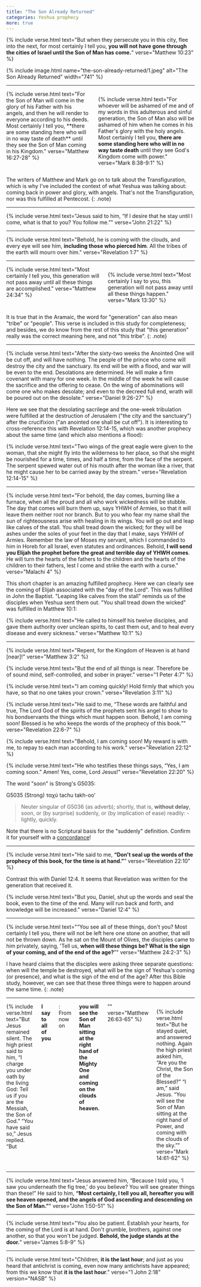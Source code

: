 ```yaml
---
title: "The Son Already Returned"
categories: Yeshua prophecy
more: true
---
```


{% include verse.html
text="But when they persecute you in this city, flee into the next, for most certainly I tell you, **you will not have gone through the cities of Israel until the Son of Man has come.**"
verse="Matthew 10:23"
%}

{% include image.html name="the-son-already-returned/1.jpeg" alt="The Son Already Returned" width="741" %}

---

<div class="columns">
{% include verse.html
text="For the Son of Man will come in the glory of his Father with his angels, and then he will render to everyone according to his deeds. Most certainly I tell you, **there are some standing here who will in no way taste of death** until they see the Son of Man coming in his Kingdom."
verse="Matthew 16:27-28"
%}

{% include verse.html
text="For whoever will be ashamed of me and of my words in this adulterous and sinful generation, the Son of Man also will be ashamed of him when he comes in his Father's glory with the holy angels. Most certainly I tell you, **there are some standing here who will in no way taste death** until they see God's Kingdom come with power."
verse="Mark 8:38-9:1"
%}
</div>

The writers of Matthew and Mark go on to talk about the Transfiguration, which is why I've included the context of what Yeshua was talking about: coming back in power and glory, with angels. That's not the Transfiguration, nor was this fulfilled at Pentecost.
{: .note}

---

{% include verse.html
text="Jesus said to him, “If I desire that he stay until I come, what is that to you? You follow me.”"
verse="John 21:22"
%}

---

{% include verse.html
text="Behold, he is coming with the clouds, and every eye will see him, **including those who pierced him**. All the tribes of the earth will mourn over him."
verse="Revelation 1:7"
%}

---

<div class="columns">
{% include verse.html
text="Most certainly I tell you, this generation will not pass away until all these things are accomplished."
verse="Matthew 24:34"
%}

{% include verse.html
text="Most certainly I say to you, this generation will not pass away until all these things happen."
verse="Mark 13:30"
%}
</div>

It is true that in the Aramaic, the word for "generation" can also mean "tribe" or "people". This verse is included in this study for completeness; and besides, we do know from the rest of this study that "this generation" really was the correct meaning here, and not "this tribe".
{: .note}

---

{% include verse.html
text="After the sixty-two weeks the Anointed One will be cut off, and will have nothing. The people of the prince who come will destroy the city and the sanctuary. Its end will be with a flood, and war will be even to the end. Desolations are determined. He will make a firm covenant with many for one week. In the middle of the week he will cause the sacrifice and the offering to cease. On the wing of abominations will come one who makes desolate; and even to the decreed full end, wrath will be poured out on the desolate."
verse="Daniel 9:26-27"
%}

Here we see that the desolating sacrilege and the one-week tribulation were fulfilled at the destruction of Jerusalem ("the city and the sanctuary") after the crucifixion ("an anointed one shall be cut off"). It is interesting to cross-reference this with Revelation 12:14-15, which was another prophecy about the same time (and which also mentions a flood):

{% include verse.html
text="Two wings of the great eagle were given to the woman, that she might fly into the wilderness to her place, so that she might be nourished for a time, times, and half a time, from the face of the serpent. The serpent spewed water out of his mouth after the woman like a river, that he might cause her to be carried away by the stream."
verse="Revelation 12:14-15"
%}

---

{% include verse.html
text="For behold, the day comes, burning like a furnace, when all the proud and all who work wickedness will be stubble. The day that comes will burn them up, says YHWH of Armies, so that it will leave them neither root nor branch. But to you who fear my name shall the sun of righteousness arise with healing in its wings. You will go out and leap like calves of the stall. You shall tread down the wicked; for they will be ashes under the soles of your feet in the day that I make, says YHWH of Armies. Remember the law of Moses my servant, which I commanded to him in Horeb for all Israel, even statutes and ordinances. Behold, **I will send you Elijah the prophet before the great and terrible day of YHWH comes**. He will turn the hearts of the fathers to the children and the hearts of the children to their fathers, lest I come and strike the earth with a curse."
verse="Malachi 4"
%}

This short chapter is an amazing fulfilled prophecy. Here we can clearly see the coming of Elijah associated with the "day of the Lord". This was fulfilled in John the Baptist. "Leaping like calves from the stall" reminds us of the disciples when Yeshua sent them out. "You shall tread down the wicked" was fulfilled in Matthew 10:1:

{% include verse.html
text="He called to himself his twelve disciples, and gave them authority over unclean spirits, to cast them out, and to heal every disease and every sickness."
verse="Matthew 10:1"
%}

---

{% include verse.html
text="Repent, for the Kingdom of Heaven is at hand [near]!"
verse="Matthew 3:2"
%}

{% include verse.html
text="But the end of all things is near. Therefore be of sound mind, self-controlled, and sober in prayer."
verse="1 Peter 4:7"
%}

{% include verse.html
text="I am coming quickly! Hold firmly that which you have, so that no one takes your crown."
verse="Revelation 3:11"
%}

{% include verse.html
text="He said to me, “These words are faithful and true, The Lord God of the spirits of the prophets sent his angel to show to his bondservants the things which must happen soon. Behold, I am coming soon! Blessed is he who keeps the words of the prophecy of this book.”"
verse="Revelation 22:6-7"
%}

{% include verse.html
text="Behold, I am coming soon! My reward is with me, to repay to each man according to his work."
verse="Revelation 22:12"
%}

{% include verse.html
text="He who testifies these things says, “Yes, I am coming soon.” Amen! Yes, come, Lord Jesus!"
verse="Revelation 22:20"
%}

The word "soon" is Strong's G5035:

G5035   (Strong)
ταχύ
tachu
takh-oo'

> Neuter singular of G5036 (as adverb); shortly, that is, **without delay**, soon, or (by surprise) suddenly, or (by implication of ease) readily: - lightly, quickly.

Note that there is no Scriptural basis for the "suddenly" definition. Confirm it for yourself with a [concordance](https://www.blueletterbible.org/lexicon/g5035/kjv/tr/0-1/)!

---

{% include verse.html
text="He said to me, **“Don't seal up the words of the prophecy of this book, for the time is at hand.”**"
verse="Revelation 22:10"
%}

Contrast this with Daniel 12:4. It seems that Revelation was written for the generation that received it.

{% include verse.html
text="But you, Daniel, shut up the words and seal the book, even to the time of the end. Many will run back and forth, and knowledge will be increased."
verse="Daniel 12:4"
%}

---

{% include verse.html
text="“You see all of these things, don't you? Most certainly I tell you, there will not be left here one stone on another, that will not be thrown down. As he sat on the Mount of Olives, the disciples came to him privately, saying, 'Tell us, **when will these things be? What is the sign of your coming, and of the end of the age?**”"
verse="Matthew 24:2-3"
%}

I have heard claims that the disciples were asking three separate questions: when will the temple be destroyed, what will be the sign of Yeshua's coming (or presence), and what is the sign of the end of the age? After this Bible study, however, we can see that these three things were to happen around the same time.
{: .note}

---

<div class="columns">
{% include verse.html
text="But Jesus remained silent. The high priest said to him, “I charge you under oath by the living God: Tell us if you are the Messiah, the Son of God.” “You have said so,” Jesus replied. “But <b>I say to all of you</b>: From now on <b>you will see the Son of Man sitting at the right hand of the Mighty One and coming on the clouds of heaven.</b>”"
verse="Matthew 26:63-65"
%}

{% include verse.html
text="But he stayed quiet, and answered nothing. Again the high priest asked him, “Are you the Christ, the Son of the Blessed?” “I am,” said Jesus. “You will see the Son of Man sitting at the right hand of Power, and coming with the clouds of the sky.”"
verse="Mark 14:61-62"
%}
</div>

---

{% include verse.html
text="Jesus answered him, “Because I told you, ‘I saw you underneath the fig tree,’ do you believe? You will see greater things than these!” He said to him, **“Most certainly, I tell you all, hereafter you will see heaven opened, and the angels of God ascending and descending on the Son of Man.”**"
verse="John 1:50-51"
%}

---

{% include verse.html
text="You also be patient. Establish your hearts, for the coming of the Lord is at hand. Don't grumble, brothers, against one another, so that you won't be judged. **Behold, the judge stands at the door.**"
verse="James 5:8-9"
%}

---

{% include verse.html
text="Children, **it is the last hour**; and just as you heard that antichrist is coming, even now many antichrists have appeared; from this we know that **it is the last hour**."
verse="1 John 2:18"
version="NASB"
%}
